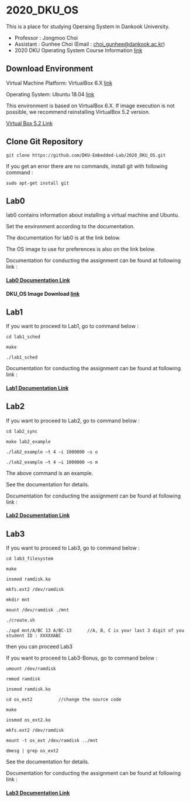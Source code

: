 # 2020_DKU_OS


This is a place for studying Operaing System in Dankook University.
- Professor : Jongmoo Choi
- Assistant : Gunhee Choi (Email : choi_gunhee@dankook.ac.kr)
- 2020 DKU Operating System Course Information [link](http://embedded.dankook.ac.kr/~choijm/course/course.html)


## Download Environment
Virtual Machine Platform: VirtualBox 6.X [link](https://www.virtualbox.org/)

Operating System: Ubuntu 18.04 [link](https://ubuntu.com/download/desktop)

This environment is based on VirtualBox 6.X.
If image execution is not possible, we recommend reinstalling VirtualBox 5.2 version.

[Virtual Box 5.2 Link](https://www.virtualbox.org/wiki/Download_Old_Builds_5_2)


## Clone Git Repository

```
git clone https://github.com/DKU-Embedded-Lab/2020_DKU_OS.git
```

If you get an error there are no commands, install git with following command :

```
sudo apt-get install git
```

## Lab0
lab0 contains information about installing a virtual machine and Ubuntu.

Set the environment according to the documentation.

The documentation for lab0 is at the link below.

The OS image to use for preferences is also on the link below.

Documentation for conducting the assignment can be found at following link :

#### [Lab0 Documentation Link](https://drive.google.com/open?id=1JIwUUl1qL7z290NiIqOBuZLzkXMjQn55)

#### DKU_OS Image Download [link](https://drive.google.com/open?id=1uCVLdL9EdkVZhmvn4egd2p4aErwybT2i)

## Lab1
If you want to proceed to Lab1, go to command below :

```
cd lab1_sched

make

./lab1_sched
```

Documentation for conducting the assignment can be found at following link :

#### [Lab1 Documentation Link](https://drive.google.com/open?id=1LzeJsWAyntJVmKHmIJl5YgBYGpVuNCs0)

## Lab2

If you want to proceed to Lab2, go to command below :

```
cd lab2_sync

make lab2_example

./lab2_example –t 4 –i 1000000 –s o

./lab2_example –t 4 –i 1000000 –s m
```

The above command is an example.

See the documentation for details.

Documentation for conducting the assignment can be found at following link :

#### [Lab2 Documentation Link](https://drive.google.com/open?id=1lLiAKuQeW7PDoqocLSaPB4N2v9GvcSHR)

## Lab3

If you want to proceed to Lab3, go to command below :

```
cd lab3_filesystem

make

insmod ramdisk.ko

mkfs.ext2 /dev/ramdisk

mkdir mnt

mount /dev/ramdisk ./mnt

./create.sh

./apd mnt/A/BC 13 A/BC-13      //A, B, C is your last 3 digit of you student ID : XXXXXABC
```

then you can proceed Lab3

If you want to proceed to Lab3-Bonus, go to command below :

```
umount /dev/ramdisk

rmmod ramdisk

insmod ramdisk.ko

cd os_ext2          //change the source code

make

insmod os_ext2.ko

mkfs.ext2 /dev/ramdisk

mount -t os_ext /dev/ramdisk ../mnt

dmesg | grep os_ext2
```

See the documentation for details.

Documentation for conducting the assignment can be found at following link :

#### [Lab3 Documentation Link](https://drive.google.com/open?id=1Cg9HJNeYNSZOvYaIxqPv4aQOxreu4zA5)
